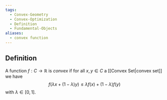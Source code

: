 ```yaml
---
tags:
  - Convex-Geometry
  - Convex-Optimization
  - Definition
  - Fundamental-Objects
aliases:
  - convex function
---
```

## Definition

A function $f : C \to \mathbb{R}$ is *convex* if for all $x,y \in C$ a [[Convex Set|convex set]] we have
$$
f(\lambda x + (1-\lambda)y) \leq \lambda f(x) + (1- \lambda) f(y)
$$
with $\lambda \in [0,1]$.